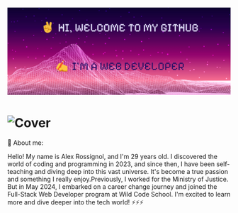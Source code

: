 #  ![Cover](https://github.com/RossAlex0/RossAlex0/blob/main/bannGitHub.jpg.png)
# ![Cover](https://www.codewars.com/users/RossAlex/badges/micro)

🔭 About me:

  Hello! My name is Alex Rossignol, and I'm 29 years old. I discovered the world of coding and programming in 2023, and since then, I have been self-teaching and diving deep into this vast universe. It's become a true passion and something I really enjoy.Previously, I worked for the Ministry of Justice. But in May 2024, I embarked on a career change journey and joined the Full-Stack Web Developer program at Wild Code School. I'm excited to learn more and dive deeper into the tech world! ⚡⚡⚡

















<!--
**RossAlex0/RossAlex0** is a ✨ _special_ ✨ repository because its `README.md` (this file) appears on your GitHub profile.

Here are some ideas to get you started:

- 🔭 I’m currently working on ...
- 🌱 I’m currently learning ...
- 👯 I’m looking to collaborate on ...
- 🤔 I’m looking for help with ...
- 💬 Ask me about ...
- 📫 How to reach me: ...
- 😄 Pronouns: ...
- ⚡ Fun fact: ...
-->
